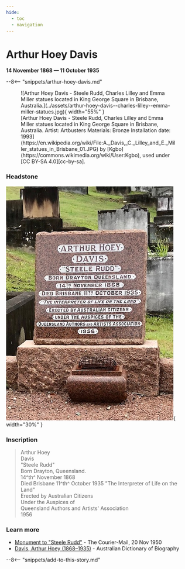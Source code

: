 ```yaml
---
hide:
  - toc
  - navigation 
---
```


# Arthur Hoey Davis

**14 November 1868 — 11 October 1935**


--8<-- "snippets/arthur-hoey-davis.md"

<figure markdown>
  ![Arthur Hoey Davis - Steele Rudd, Charles Lilley and Emma Miller statues located in King George Square in Brisbane, Australia.](../assets/arthur-hoey-davis--charles-lilley--emma-miller-statues.jpg){ width="55%" }
  <figcaption markdown>
  [Arthur Hoey Davis - Steele Rudd, Charles Lilley and Emma Miller statues located in King George Square in Brisbane, Australia. Artist: Artbusters Materials: Bronze Installation date: 1993](https://en.wikipedia.org/wiki/File:A._Davis,_C._Lilley_and_E._Miller_statues_in_Brisbane_01.JPG) by [Kgbo](https://commons.wikimedia.org/wiki/User:Kgbo), used under [CC BY-SA 4.0][cc-by-sa].  
  </figcaption>
</figure>

[cc-by-sa]: https://creativecommons.org/licenses/by-sa/4.0/  "Creative Commons Attribution ShareAlike 4.0 Licence"


### Headstone

![Arthur Hoey Davis headstone](../assets/arthur-hoey-davis-headstone.jpg){ width="30%" }

### Inscription

>Arthur Hoey <br>
>Davis <br>
>"Steele Rudd" <br>
>Born Drayton, Queensland. <br>
>14^th^ November 1868 <br>
>Died Brisbane 11^th^ October 1935
>"The Interpreter of Life on the Land" <br>
>Erected by Australian Citizens <br>
>Under the Auspices of <br>
>Queensland Authors and Artists' Association <br>
>1956 <br>

### Learn more 

- [Monument to "Steele Rudd"](https://trove.nla.gov.au/newspaper/article/50031781) -  The Courier-Mail, 20 Nov 1950
- [Davis, Arthur Hoey (1868–1935)](https://adb.anu.edu.au/biography/davis-arthur-hoey-5911) - Australian Dictionary of Biography

--8<-- "snippets/add-to-this-story.md"
